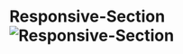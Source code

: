 # Responsive-Section![Responsive-Section](https://user-images.githubusercontent.com/102663969/226205551-46916111-86a6-40c4-9813-7fadb13f66ec.png)
